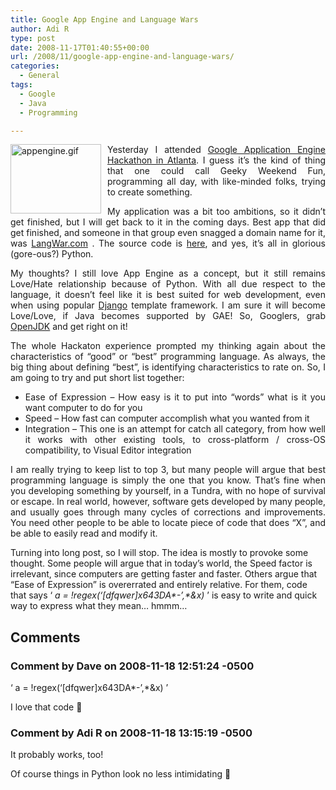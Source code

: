 ```yaml
---
title: Google App Engine and Language Wars
author: Adi R
type: post
date: 2008-11-17T01:40:55+00:00
url: /2008/11/google-app-engine-and-language-wars/
categories:
  - General
tags:
  - Google
  - Java
  - Programming

---
```

<p align="justify">
  <img title="appengine.gif" style="border-right: 0px; border-top: 0px; display: inline; margin: 0px 10px 0px 0px; border-left: 0px; border-bottom: 0px" height="111" alt="appengine.gif" src="https://i1.wp.com/www.adir1.com/uploads/2008/11/appenginegif.jpg?resize=145%2C111" width="145" align="left" border="0" data-recalc-dims="1" /> Yesterday I attended <a href="http://sites.google.com/site/gaehackathonatlanta/" target="_blank">Google Application Engine Hackathon in Atlanta</a>. I guess it’s the kind of thing that one could call Geeky Weekend Fun, programming all day, with like-minded folks, trying to create something.
</p>

<p align="justify">
  My application was a bit too ambitions, so it didn’t get finished, but I will get back to it in the coming days. Best app that did get finished, and someone in that group even snagged a domain name for it, was <a href="http://www.langwar.com" target="_blank">LangWar.com</a> . The source code is <a href="http://code.google.com/p/langwar" target="_blank">here</a>, and yes, it’s all in glorious (gore-ous?) Python.
</p>

<p align="justify">
  My thoughts? I still love App Engine as a concept, but it still remains Love/Hate relationship because of Python. With all due respect to the language, it doesn’t feel like it is best suited for web development, even when using popular <a href="http://www.djangoproject.com/" target="_blank">Django</a> template framework. I am sure it will become Love/Love, if Java becomes supported by GAE! So, Googlers, grab <a href="http://openjdk.java.net/">OpenJDK</a> and get right on it!
</p>

<p align="justify">
  The whole Hackaton experience prompted my thinking again about the characteristics of “good” or “best” programming language. As always, the big thing about defining “best”, is identifying characteristics to rate on. So, I am going to try and put short list together:
</p>

  * <div align="justify">
      Ease of Expression – How easy is it to put into “words” what is it you want computer to do for you
    </div>

  * <div align="justify">
      Speed – How fast can computer accomplish what you wanted from it
    </div>

  * <div align="justify">
      Integration – This one is an attempt for catch all category, from how well it works with other existing tools, to cross-platform / cross-OS compatibility, to Visual Editor integration
    </div>

<p align="justify">
  I am really trying to keep list to top 3, but many people will argue that best programming language is simply the one that you know. That’s fine when you developing something by yourself, in a Tundra, with no hope of survival or escape. In real world, however, software gets developed by many people, and usually goes through many cycles of corrections and improvements. You need other people to be able to locate piece of code that does “X”, and be able to easily read and modify it.
</p>

Turning into long post, so I will stop. The idea is mostly to provoke some thought. Some people will argue that in today’s world, the Speed factor is irrelevant, since computers are getting faster and faster. Others argue that “Ease of Expression” is overerrated and entirely relative. For them, code that says ‘ _a = !regex(‘[dfqwer]x643DA\*-’,\*&x)_ ’ is easy to write and quick way to express what they mean… hmmm…

## Comments

### Comment by Dave on 2008-11-18 12:51:24 -0500
‘ a = !regex(‘[dfqwer]x643DA\*-’,\*&x) ’

I love that code 🙂

### Comment by Adi R on 2008-11-18 13:15:19 -0500
It probably works, too!

Of course things in Python look no less intimidating 🙂